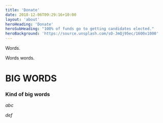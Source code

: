 ```yaml
---
title: 'Donate'
date: 2018-12-06T09:29:16+10:00
layout: 'about'
heroHeading: 'Donate'
heroSubHeading: "100% of funds go to getting candidates elected."
heroBackground: 'https://source.unsplash.com/sO-JmQj95ec/1600x1000'
---
```


Words.

Words words.

# BIG WORDS

### Kind of big words

*abc*

_def_

